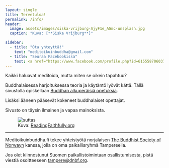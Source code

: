 ```yaml
---
layout: single
title: Tervetuloa!
permalink: /info/
header:
  image: assets/images/siska-vrijburg-AjyF1e_AGmc-unsplash.jpg
  caption: "Kuva: [**Siska Vrijburg**]"

sidebar:
  - title: "Ota yhteyttä!"
    text: "meditoikuinbuddha@gmail.com"
  - title: "Seuraa Facebookissa"
    text: <a href="https://www.facebook.com/profile.php?id=61555870603768">Meditoi kuin Buddha</a>
---
```

Kaikki haluavat meditoida, mutta miten se oikein tapahtuu?

Buddhalaisessa harjoituksessa teoria ja käytäntö lyövät kättä. Tällä sivustolla opiskellaan <a href="https://meditoikuinbuddha.fi/kukabuddhaoli">Buddhan alkuperäisiä opetuksia</a>. 

Lisäksi ääneen pääsevät kokeneet buddhalaiset opettajat. 

Sivusto on täysin ilmainen ja vapaa mainoksista.

<figure>
<img src="https://readingfaithfully.org/wp-content/uploads/2018/06/AllCovers-STORY-OneLine.jpg" alt="suttas">
  <figcaption>Kuva: <a href="https://readingfaithfully.org">ReadingFaithfully.org</a></figcaption>
</figure>

<hr>

Meditoikuinbuddha.fi tekee yhteistyötä norjalaisen <a href="https://www.dnbf.org/en">The Buddhist Society of Norwayn</a> kanssa, jolla on oma paikallisryhmä Tampereella.

Jos olet kiinnostunut Suomen paikallistoimintaan osallistumisesta, pistä viestiä osoitteeseen tampere@dnbf.org. 








